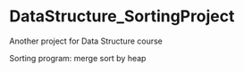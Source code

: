 # DataStructure_SortingProject
Another project for Data Structure course

Sorting program: merge sort by heap
